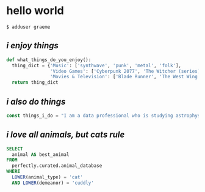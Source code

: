 # hello world

```
$ adduser graeme
```
## *i enjoy things*

```py
def what_things_do_you_enjoy():
  thing_dict = {'Music': ['synthwave', 'punk', 'metal', 'folk'],
                'Video Games': ['Cyberpunk 2077', 'The Witcher (series)', "Baldur's Gate 3"],
                'Movies & Television': ['Blade Runner', 'The West Wing', 'Parks and Recreation']}
  return thing_dict
```

## *i also do things*
```js
const things_i_do = "I am a data professional who is studying astrophysics and probably drinking too much coffee."
```

## *i love all animals, but cats rule*
```sql
SELECT
  animal AS best_animal
FROM
  perfectly.curated.animal_database
WHERE
  LOWER(animal_type) = 'cat'
  AND LOWER(demeanor) = 'cuddly'
```

